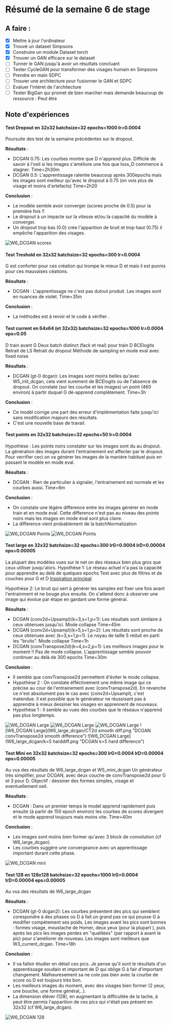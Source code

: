 # Résumé de la semaine 6 de stage


## A faire :

- [x]  Mettre à jour l'ordinateur
- [x]  Trouvé un dataset Simpsons
- [x]  Construire un module Dataset torch
- [x]  Trouver un GAN efficace sur le dataset
- [ ] Tunner le GAN jusqu'à avoir un résultats concluant
- [ ] Tester CycleGAN pour transformer des visages humain en Simpsons
- [ ] Prendre en main SDPC
- [ ] Trouver une architecture pour fusionner le GAN et SDPC
- [ ] Evaluer l'intèret de l'architecture
- [ ] Tester BigGan qui promet de bien marcher mais demande beaucoup de ressource : Peut être

## Note d'expériences
  
#### Test Dropout en 32x32 batchsize=32 epochs=1000 lr=0.0004
Poursuite des test de la semaine prècédentes sur le dropout.

__Résultats__ :
  - DCGAN 0.75: Les courbes montre que D n'apprend plus. Difficile de savoir à l'oeil si les images s'amèliore une fois que loss_D commence à stagner.
		Time=2h30m
  - DCGAN 0.5: L'apprentissage ralentie beaucoup après 300epochs mais les images sont meilleur qu'avec le dropout à 0.75 (on vois plus de visage et moins d'artefacts)
		Time=2h20
		
__Conclusion__ :
  - Le modèle semble avoir converger (scores proche de 0.5) pour la première fois !!
  - Le dropout à un impacte sur la vitesse et/ou la capacité du modèle à converger. 
  - Un dropout trop bas (0.0) crée l'apparition de bruit et trop haut (0.75) il empêche l'apparition des visages.

![W6_DCGAN scores](W6_dropout_dcgan/0.5/scores.png "DCGAN Scores Convergeance")

#### Test Treshold en 32x32 batchsize=32 epochs=300 lr=0.0004
G est conforter pour ces création qui trompe le mieux D et mais il est punnis pour ces mauvaises céations. 

__Résultats__ :
  - DCGAN : L'apprentissage ne c'est pas dutout produit. Les images sont en nuances de violet.
		Time=35m
		
__Conclusion__ :
  - La méthodes est à revoir et le code à vérifier .
  
#### Test current en 64x64 (et 32x32) batchsize=32 epochs=1000 lr=0.0004 eps=0.05
D train avant G
Deux batch distinct (fack et real) pour train D
BCElogits
Retrait de LS
Retrait du dropout
Méthode de sampling en mode eval avec fixed noise

__Résultats__ :
  - DCGAN (gt-0 dcgan): Les images sont moins belles qu'avec W5_init_dcgan, cela vient surement de BCElogits ou de l'absence de dropout. On constate (sur les courbe et les images) un point (460 environ) à partir duquel G dé-apprend complètement.
		Time=3h 
		
__Conclusion__ :
  - Ce modèl corrige une part des erreur d'implémentation faite jusqu'ici sans modification majeurs des résultats.
  - C'est une nouvelle base de travail.
  
#### Test points en 32x32 batchsize=32 epochs=50 lr=0.0004
Hypothèse : Les points noirs constater sur les images sont du au dropout. La génération des images durant l'entrainement est affecter par le dropout.
Pour verrifier ceci on va générer les images de la manière habituel puis en passant le modèle en mode eval. 

__Résultats__ :
  - DCGAN : Rien de particulier à signaler, l'entrainement est normale et les courbes aussi.
		Time=6m
		
__Conclusion__ :
  - On constate une légère difference entre les images générer en mode train et en mode eval. Cette difference n'est pas au niveau des points noirs mais les images en mode éval sont plus claire.
  - La difference vient probablement de la batchNormalization
  
![W6_DCGAN Points](W6_points_dcgan/50_eval.png "Eval mode")
![W6_DCGAN Points](W6_points_dcgan/50_train.png "Train mode")
  
#### Test large en 32x32 batchsize=32 epochs=300 lrG=0.0004 lrD=0.00004 eps=0.00005
La plupart des modèles vues sur le net on des réseaux bien plus gros que ceux utiliser jusqu'alors.
Hypothèse 1: Le réseau actuel n'a pas la capacité pour apprendre au delà de quelques epochs
Test avec plus de filtres et de couches pour G et D [Inspiration principal](https://github.com/gsurma/image_generator)

Hypothèse 2: Le bruit qui sert à générer les samples est fixer une fois avant l'entrainment et ne bouge plus ensuite. On s'attend donc à observer une image qui évolue par étape en gardant une forme général.

__Résultats__ :
  - DCGAN (conv2d+Upsampl)(k=3,s=1,p=1): Les résultats sont similaire à ceux obtenues jusqu'ici. Mode collapse 
		Time=45m
  - DCGAN (conv2d+Upsampl)(k=5,s=1,p=2): Les résultats sont proche de ceux obtenues avec (k=3,s=1,p=1). Le noyau de taille 5 réduit en parti les "bruits". Mode collapse
		Time=1h
  - DCGAN (convTranspose2d)(k=4,s=2,p=1): Les meilleurs images pour le moment !! Pas de mode collapse. L'apprentissage semble pouvoir continuer au delà de 300 epochs
		Time=30m
		
__Conclusion__ :
  - Il semble que convTranspose2d permettent d'éviter le mode collapse.
  - Hypothèse 2 : On constate éfféctivement une même image qui ce précise au cour de l'entrainement avec (convTranspose2d). En revanche ce n'est absolument pas le cas avec (conv2d+Upsampl), c'est inatendue. Il est possible que le générateur ne réussisant pas à apprendre à mieux dessiner les visages en apprennent de nouveaux.
  - Hypothèse 1 : Il semble au vues des courbes que le réseaux n'apprend pas plus longtemps.

![W6_DCGAN Large](W6_large_dcgan/convTranspose2d.png "DCGAN convTranspose2d")
![W6_DCGAN Large](W6_large_dcgan/k=3,s=1,p=1.png "DCGAN k=3")
![W6_DCGAN Large](W6_large_dcgan/k=5,s=1,p=2.png "DCGAN k=5")
![W6_DCGAN Large](W6_large_dcgan/CT2d smooth diff.png "DCGAN convTranspose2d smooth difference")
![W6_DCGAN Large](W6_large_dcgan/k=5 harddiff.png "DCGAN k=5 hard difference")


#### Test Mini en 32x32 batchsize=32 epochs=300 lrG=0.0004 lrD=0.00004 eps=0.00005
Au vus des résultats de W6_large_dcgan et W5_mini_dcgan 
Un générateur très simplifier, pour DCGAN, avec deux couche de convTranspose2d pour G et 3 pour D.
Objectif : dessiner des formes simples, visage et eventuellement oeil.

__Résultats__ :
  - DCGAN : Dans un premier temps le model apprend rapidement puis ensuite (à partir de 150 epoch environ) les courbes de scores divergent et le mode apprend toujours mais moins vite.
		Time=40m
		
__Conclusion__ :
  - Les images sont moins bien former qu'avec 3 block de convolution (cf W6_large_dcgan).
  - Les courbes suggère une convergeance avec un apprentissage important durant cette phase.

![W6_DCGAN mini](W6_mini_dcgan/300.png "DCGAN Mini")

#### Test 128 en 128x128 batchsize=32 epochs=1000 lrG=0.0004 lrD=0.00004 eps=0.00005
Au vus des résultats de W6_large_dcgan

__Résultats__ :
  - DCGAN (gt-0 dcgan2): Les courbes présentent des pics qui semblent corespondre à des phases où D à fait un grand pas ce qui pousse G à modifier compètement ses poids. Les images avant les pics sont bonnes : formes visage, moustache de Homer, deux yeux (pour la plupart ), puis après les pics les images perdes en "qualitées" (par rapport à avant le pic) pour s'amèliorer de nouveau. Les images sont meilleurs que W3_current_dcgan.
		Time=18h
		
__Conclusion__ :
  - Il va falloir étudier en détail ces pics. Je pense qu'il sont le résultats d'un apprentissage soudain et important de D qui oblige G à fair d'important changement. Malheuresement sa ne cole pas bien avec la courbe de score où D est toujours très bon.
  - Les meilleurs images du moment, avec des visages bien former (2 yeux, une bouche, une forme général,..).
  - La dimension éléver (128), en augmentant la difficultée de la tache, à peut être permis l'apparition de ces pics qui n'était pas présent en 32x32 (cf W6_large_dcgan).
  
![W6_DCGAN 128](W6_128_dcgan/680.png "DCGAN 128 Before picks")
